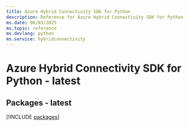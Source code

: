```yaml
---
title: Azure Hybrid Connectivity SDK for Python
description: Reference for Azure Hybrid Connectivity SDK for Python
ms.date: 06/03/2025
ms.topic: reference
ms.devlang: python
ms.service: hybridconnectivity
---
```

# Azure Hybrid Connectivity SDK for Python - latest
## Packages - latest
[!INCLUDE [packages](hybrid-connectivity-index.md)]